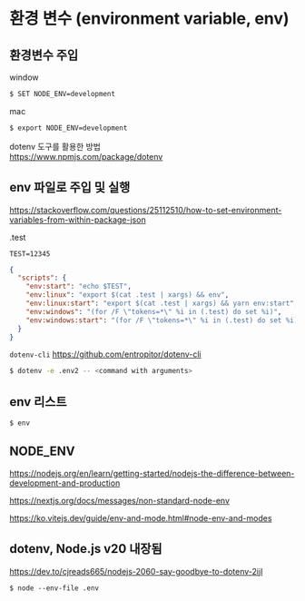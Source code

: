 # 환경 변수 (environment variable, env)

## 환경변수 주입

window

```bash
$ SET NODE_ENV=development
```

mac

```bash
$ export NODE_ENV=development
```

dotenv 도구를 활용한 방법  
https://www.npmjs.com/package/dotenv

## env 파일로 주입 및 실행

https://stackoverflow.com/questions/25112510/how-to-set-environment-variables-from-within-package-json

.test

```
TEST=12345
```

```json
{
  "scripts": {
    "env:start": "echo $TEST",
    "env:linux": "export $(cat .test | xargs) && env",
    "env:linux:start": "export $(cat .test | xargs) && yarn env:start",
    "env:windows": "(for /F \"tokens=*\" %i in (.test) do set %i)",
    "env:windows:start": "(for /F \"tokens=*\" %i in (.test) do set %i) && yarn env:start"
  }
}
```

`dotenv-cli`
https://github.com/entropitor/dotenv-cli

```bash
$ dotenv -e .env2 -- <command with arguments>
```

## env 리스트

```bash
$ env
```

## NODE_ENV

https://nodejs.org/en/learn/getting-started/nodejs-the-difference-between-development-and-production

https://nextjs.org/docs/messages/non-standard-node-env

https://ko.vitejs.dev/guide/env-and-mode.html#node-env-and-modes

## dotenv, Node.js v20 내장됨

https://dev.to/cjreads665/nodejs-2060-say-goodbye-to-dotenv-2ijl

```
$ node --env-file .env
```
